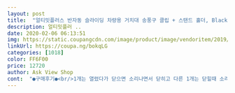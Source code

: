 ```yaml
---
layout: post 
title:  "얼티밋플러스 반자동 슬라이딩 차량용 거치대 송풍구 클립 + 스탠드 홀더, Black + Silver, 1세트" 
description: 얼티밋플러 ..
date: 2020-02-06 06:13:51 
img: https://static.coupangcdn.com/image/product/image/vendoritem/2019/05/27/4818212670/d2b1c474-3878-4cf1-8e43-9aad8d3670aa.jpg 
linkUrl: https://coupa.ng/bokqLG 
categories: [1018] 
color: FF6F00 
price: 12720 
author: Ask View Shop 
cont:  "●구매후기●<br/>1개는 열렸다가 닫으면 소리나면서 닫히고 다른 1개는 닫힐때 소리안나요<br/>1개는 이틀썼는데 버튼 누르면 열리는데 닫히지가 않고<br/>내꺼하나 친구꺼 하나 삿는데 하나는 박스가 좀 뜯겨져서옴.<br/> 일부러 뜯은건 아닌거같고 배송중에 뜯긴거같아서 갠찮음.<br/> 일단 결론부터말하자면 아주만족하고있음.<br/> 올뉴k3인데 송풍구가 다른차종보다 조금 아래쪽이라서 송풍구용 안쓰고 대쉬보드용으로 타사제품삿었는데 자꾸 떨어져서 짜증났었는데 이건 단디 붙어있고, 반자동이라 편함 튼실하고 친구도 아주만족함.<br/> 혹시나 얼마못썻는데 파손되거나 문제있음 2차 후기쓰러오겠음.<br/> 후기안쓰면 아주만족하고 잘쓰고있다고 보면될듯함<br/>뒤에 버튼 누르면 거치대 양 옆에 있는 홀더가 펴져요! 생각보다 가볍고 예쁘네요~<br/>똑같은 걸 3개 샀는데 3개다 달라서 좀 그렇네요.<br/>.<br/><br/>뭐가 정확한 제품인지 모르겠네요.<br/>.<br/><br/>송풍구에 꽂아서 쓸때 편했고 떨어지지도않아서 좋았는데<br/>이런걸 떠나서 제품만 보면 만족입니다<br/>제품 보내실때 검품 한번 하시고 보내셔야 할거같네요<br/>총 3개를 샀는데 3개다 달라요.<br/>.<br/><br/>" 
---
```

